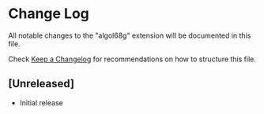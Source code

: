 # Change Log

All notable changes to the "algol68g" extension will be documented in this file.

Check [Keep a Changelog](http://keepachangelog.com/) for recommendations on how to structure this file.

## [Unreleased]

- Initial release